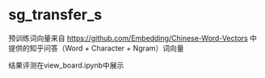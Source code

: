 # sg_transfer_s
预训练词向量来自 https://github.com/Embedding/Chinese-Word-Vectors 中提供的知乎问答（Word + Character + Ngram）词向量

结果评测在view_board.ipynb中展示
